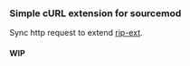 ### Simple cURL extension for sourcemod
Sync http request to extend [rip-ext](https://github.com/ErikMinekus/sm-ripext).

#### WIP  
  